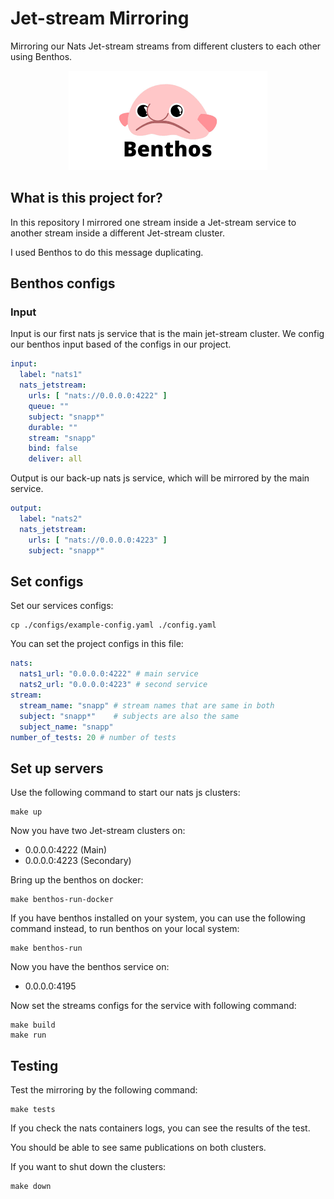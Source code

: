# Jet-stream Mirroring

Mirroring our Nats Jet-stream streams from different 
clusters to each other using Benthos.

<p align="center">
    <img src="./assets/benthos.png" width="318" alt="benthos-pic" />
</p>

## What is this project for?
In this repository I mirrored one stream inside a
Jet-stream service to another stream inside a different
Jet-stream cluster.

I used Benthos to do this message duplicating.

## Benthos configs
### Input
Input is our first nats js service that is the main jet-stream cluster.
We config our benthos input based of the configs in our 
project.
```yaml
input:
  label: "nats1"
  nats_jetstream:
    urls: [ "nats://0.0.0.0:4222" ]
    queue: ""
    subject: "snapp*"
    durable: ""
    stream: "snapp"
    bind: false
    deliver: all
```

Output is our back-up nats js service, which will be mirrored
by the main service.
```yaml
output:
  label: "nats2"
  nats_jetstream:
    urls: [ "nats://0.0.0.0:4223" ]
    subject: "snapp*"
```

## Set configs
Set our services configs:
```shell
cp ./configs/example-config.yaml ./config.yaml
```

You can set the project configs in this file:
```yaml
nats:
  nats1_url: "0.0.0.0:4222" # main service
  nats2_url: "0.0.0.0:4223" # second service
stream:
  stream_name: "snapp" # stream names that are same in both
  subject: "snapp*"    # subjects are also the same
  subject_name: "snapp"
number_of_tests: 20 # number of tests
```

## Set up servers
Use the following command to start our nats js clusters:
```shell
make up
```

Now you have two Jet-stream clusters on:
- 0.0.0.0:4222 (Main)
- 0.0.0.0:4223 (Secondary)

Bring up the benthos on docker:
```shell
make benthos-run-docker
```

If you have benthos installed on your system, you can use
the following command instead, to run benthos on your local system:
```shell
make benthos-run
```

Now you have the benthos service on:
- 0.0.0.0:4195

Now set the streams configs for the service with following command:
```shell
make build
make run
```

## Testing
Test the mirroring by the following command:
```shell
make tests
```

If you check the nats containers logs, you can see the results
of the test.

You should be able to see same publications on both clusters.

If you want to shut down the clusters:
```shell
make down
```